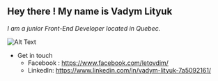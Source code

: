 
## Hey there ! My name is Vadym Lityuk

*I am a junior Front-End Developer located in Quebec.*

![Alt Text](https://sun9-8.userapi.com/impf/whZbZZhdwJSJc9TMGa5ARalflJlNZ47JLke15w/PTisX_4NjDM.jpg?size=774x191&quality=96&proxy=1&sign=41dfb38aac1eaf0d7ebee9727459e529)


* Get in touch
  * Facebook : https://www.facebook.com/letovdim/
  * LinkedIn: https://www.linkedin.com/in/vadym-lityuk-7a5092161/




 


